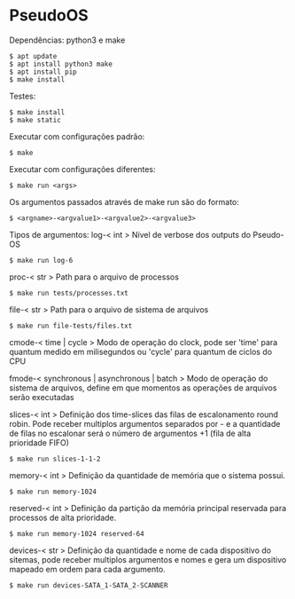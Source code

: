 # PseudoOS

Dependências: python3 e make

    $ apt update
    $ apt install python3 make
    $ apt install pip
    $ make install

Testes:

    $ make install
    $ make static

Executar com configurações padrão:

    $ make

Executar com configurações diferentes:

    $ make run <args>

Os argumentos passados através de make run são do formato:

    $ <argname>-<argvalue1>-<argvalue2>-<argvalue3>

Tipos de argumentos:
log-< int >
    Nível de verbose dos outputs do Pseudo-OS

    $ make run log-6

proc-< str >
    Path para o arquivo de processos

    $ make run tests/processes.txt

file-< str >
    Path para o arquivo de sistema de arquivos

    $ make run file-tests/files.txt

cmode-< time | cycle >
    Modo de operação do clock, pode ser 'time' para quantum medido em milisegundos
    ou 'cycle' para quantum de ciclos do CPU

fmode-< synchronous | asynchronous | batch >
    Modo de operação do sistema de arquivos, define em que momentos as operações de
    arquivos serão executadas

slices-< int >
    Definição dos time-slices das filas de escalonamento round robin. Pode receber
    multiplos argumentos separados por - e a quantidade de filas no escalonar será
    o número de argumentos +1 (fila de alta prioridade FIFO)

    $ make run slices-1-1-2

memory-< int >
    Definição da quantidade de memória que o sistema possui.

    $ make run memory-1024

reserved-< int >
    Definição da partição da memória principal reservada para processos de alta
    prioridade.

    $ make run memory-1024 reserved-64

devices-< str >
    Definição da quantidade e nome de cada dispositivo do sitemas, pode receber
    multiplos argumentos e nomes e gera um dispositivo mapeado em ordem para cada
    argumento.

    $ make run devices-SATA_1-SATA_2-SCANNER
